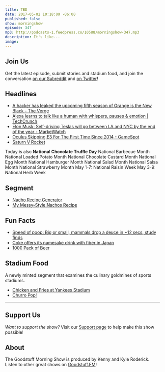 ```yaml
---
title: TBD
date: 2017-05-02 10:18:00 -06:00
published: false
show: morningshow
episode: 347
mp3: http://podcasts-1.feedpress.co/10588/morningshow-347.mp3
description: It's like...
image: 
---
```


## Join Us
Get the latest episode, submit stories and stadium food, and join the conversation [on our Subreddit](https://www.reddit.com/r/Goodstuff_fm/) and [on Twitter](http://twitter.com/morningshowam)!

## Headlines
* [A hacker has leaked the upcoming fifth season of Orange is the New Black - The Verge](https://www.theverge.com/2017/4/29/15483850/netflix-hacker-orange-is-the-new-black-ransom)
* [Alexa learns to talk like a human with whispers, pauses & emotion | TechCrunch](https://techcrunch.com/2017/04/28/alexa-learns-to-talk-like-a-human-with-whispers-pauses-emotion/)
* [Elon Musk: Self-driving Teslas will go between LA and NYC by the end of the year - MarketWatch](http://www.marketwatch.com/story/elon-musk-self-driving-teslas-will-go-between-la-and-nyc-by-the-end-of-the-year-2017-04-28)
* [Oculus Skipping E3 For The First Time Since 2014 - GameSpot](https://www.gamespot.com/articles/oculus-skipping-e3-for-the-first-time-since-2014/1100-6449677/)
* [Saturn V Rocket](http://i.imgur.com/3Drb4Ai.jpg)

Today is also **National Chocolate Truffle Day**
National Barbecue Month
National Loaded Potato Month
National Chocolate Custard
Month National Egg Month
National Hamburger Month
National Salad Month
National Salsa Month
National Strawberry Month
May 1-7: National Raisin Week
May 3-9: National Herb Week

## Segment
* [Nacho Recipe Generator](http://www.seriouseats.com/nacho-recipe-generator)
* [My Messy-Style Nachos Recipe](http://www.seriouseats.com/nacho-recipe-generator/recipes?style=messy&ingredients=c5-m3-b3-s5-t2-t4-t5-t6-t9-t11-t12-g2)

## Fun Facts
* [Speed of poop: Big or small, mammals drop a deuce in ~12 secs, study finds](https://arstechnica.com/science/2017/04/speed-of-poop-big-or-small-mammals-drop-a-deuce-in-12-secs-study-finds/)
* [Coke offers its namesake drink with fiber in Japan](http://www.denverpost.com/2017/04/30/coke-coca-cola-fiber-japan/)
* [1000 Pack of Beer](https://i.redd.it/py78u88zg9uy.jpg)

## Stadium Food
A newly minted segment that examines the culinary goldmines of sports stadiums.

- [Chicken and Fries at Yankees Stadium](https://i.redd.it/h2mtmtpz9suy.jpg)
- [Churro Pop!](http://www.ocregister.com/wp-content/uploads/2017/04/fullsizerender-19.jpg?w=548)

***

## Support Us
*Want to support the show?* Visit our [Support page](https://goodstuff.fm/support) to help make this show possible!

## About
The Goodstuff Morning Show is produced by Kenny and Kyle Roderick. Listen to other great shows on [Goodstuff.FM](http://goodstuff.fm/shows)!

